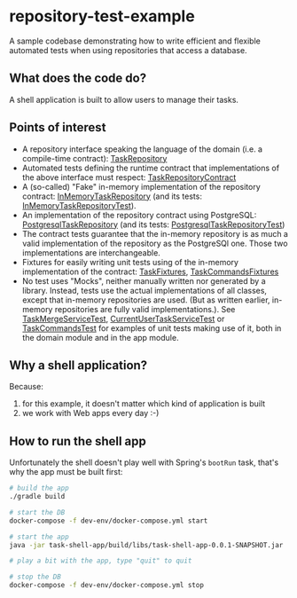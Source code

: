 # repository-test-example

A sample codebase demonstrating how to write efficient and flexible automated tests when using
repositories that access a database.

## What does the code do?

A shell application is built to allow users to manage their tasks.

## Points of interest

* A repository interface speaking the language of the domain (i.e. a compile-time contract):
  [TaskRepository](task-domain/src/main/kotlin/com/malt/task/TaskRepository.kt)
* Automated tests defining the runtime contract that implementations of the above interface must respect:
  [TaskRepositoryContract](task-domain/src/test/kotlin/com/malt/task/TaskRepositoryContract.kt)
* A (so-called) "Fake" in-memory implementation of the repository contract:
  [InMemoryTaskRepository](task-domain/src/test/kotlin/com/malt/task/test/InMemoryTaskRepository.kt)
  (and its tests: [InMemoryTaskRepositoryTest](task-domain/src/test/kotlin/com/malt/task/test/InMemoryTaskRepositoryTest.kt)).
* An implementation of the repository contract using PostgreSQL:
  [PostgresqlTaskRepository](adapters/task-persistence/src/main/kotlin/com/malt/task/PostgresqlTaskRepository.kt)
  (and its tests: [PostgresqlTaskRepositoryTest](adapters/task-persistence/src/test/kotlin/com/malt/task/PostgresqlTaskRepositoryTest.kt))
* The contract tests guarantee that the in-memory repository is as much a valid implementation of
  the repository as the PostgreSQl one. Those two implementations are interchangeable.
* Fixtures for easily writing unit tests using of the in-memory implementation of the contract:
  [TaskFixtures](task-domain/src/test/kotlin/com/malt/task/test/TaskFixtures.kt),
  [TaskCommandsFixtures](task-shell-app/src/test/kotlin/com/malt/task/TaskCommandsFixtures.kt)
* No test uses "Mocks", neither manually written nor generated by a library. Instead, tests use the
  actual implementations of all classes, except that in-memory repositories are used.
  (But as written earlier, in-memory repositories are fully valid implementations.).
  See [TaskMergeServiceTest](task-domain/src/test/kotlin/com/malt/task/TaskMergeServiceTest.kt),
  [CurrentUserTaskServiceTest](task-shell-app/src/test/kotlin/com/malt/task/CurrentUserTaskServiceTest.kt)
  or [TaskCommandsTest](task-shell-app/src/test/kotlin/com/malt/task/TaskCommandsTest.kt)
  for examples of unit tests making use of it, both in the domain module and in the app module.

## Why a shell application?

Because:

1. for this example, it doesn't matter which kind of application is built
2. we work with Web apps every day :-) 

## How to run the shell app

Unfortunately the shell doesn't play well with Spring's `bootRun` task, that's why the app must be
built first:

```sh
# build the app
./gradle build

# start the DB
docker-compose -f dev-env/docker-compose.yml start

# start the app
java -jar task-shell-app/build/libs/task-shell-app-0.0.1-SNAPSHOT.jar

# play a bit with the app, type "quit" to quit

# stop the DB
docker-compose -f dev-env/docker-compose.yml stop
```

